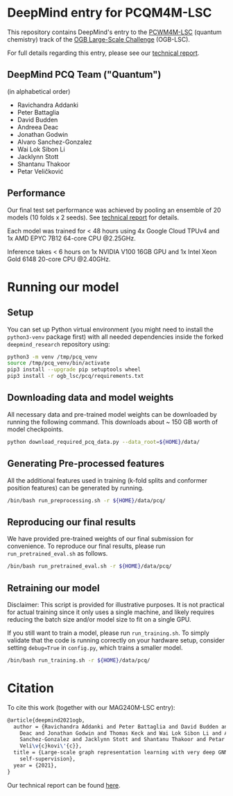 # DeepMind entry for PCQM4M-LSC

This repository contains DeepMind's entry to the [PCWM4M-LSC](https://ogb.stanford.edu/kddcup2021/pcqm4m/) (quantum chemistry)
track of the [OGB Large-Scale Challenge](https://ogb.stanford.edu/kddcup2021/)
(OGB-LSC).

For full details regarding this entry, please see our [technical report](https://storage.googleapis.com/deepmind-ogb-lsc/reports/OGB_LSC_Tech_Report.pdf).

## DeepMind PCQ Team ("Quantum")

(in alphabetical order)

- Ravichandra Addanki
- Peter Battaglia
- David Budden
- Andreea Deac
- Jonathan Godwin
- Alvaro Sanchez-Gonzalez
- Wai Lok Sibon Li
- Jacklynn Stott
- Shantanu Thakoor
- Petar Veličković


## Performance

Our final test set performance was achieved by pooling an ensemble of 20 models
(10 folds x 2 seeds). See [technical report](https://storage.googleapis.com/deepmind-ogb-lsc/reports/OGB_LSC_Tech_Report.pdf) for details.

Each model was trained for < 48 hours using 4x Google Cloud TPUv4 and 1x AMD
EPYC 7B12 64-core CPU @2.25GHz.

Inference takes < 6 hours on 1x NVIDIA V100 16GB GPU and 1x Intel Xeon Gold 6148
20-core CPU @2.40GHz.

# Running our model

## Setup

You can set up Python virtual environment (you might need to install the
`python3-venv` package first) with all needed dependencies inside the forked
`deepmind_research` repository using:

```bash
python3 -m venv /tmp/pcq_venv
source /tmp/pcq_venv/bin/activate
pip3 install --upgrade pip setuptools wheel
pip3 install -r ogb_lsc/pcq/requirements.txt
```

## Downloading data and model weights

All necessary data and pre-trained model weights can be downloaded by running
the following command.
This downloads about ~ 150 GB worth of model checkpoints.

```bash
python download_required_pcq_data.py --data_root=${HOME}/data/
```

## Generating Pre-processed features

All the additional features used in training
(k-fold splits and conformer position features) can be generated by running.
```bash
/bin/bash run_preprocessing.sh -r ${HOME}/data/pcq/
```

## Reproducing our final results

We have provided pre-trained weights of our final submission for convenience. To
reproduce our final results, please run `run_pretrained_eval.sh` as follows.

```bash
/bin/bash run_pretrained_eval.sh -r ${HOME}/data/pcq/
```

## Retraining our model

Disclaimer: This script is provided for illustrative purposes. It is not
practical for actual training since it only uses a single machine, and likely
requires reducing the batch size and/or model size to fit on a single GPU.

If you still want to train a model, please run `run_training.sh`. To simply
validate that the code is running correctly on your hardware setup, consider
setting `debug=True` in `config.py`, which trains a smaller model.


```bash
/bin/bash run_training.sh -r ${HOME}/data/pcq/
```


# Citation

To cite this work (together with our MAG240M-LSC entry):

```latex
@article{deepmind2021ogb,
  author = {Ravichandra Addanki and Peter Battaglia and David Budden and Andreea
    Deac and Jonathan Godwin and Thomas Keck and Wai Lok Sibon Li and Alvaro
    Sanchez-Gonzalez and Jacklynn Stott and Shantanu Thakoor and Petar
    Veli\v{c}kovi\'{c}},
  title = {Large-scale graph representation learning with very deep GNNs and
    self-supervision},
  year = {2021},
}
```

Our technical report can be found [here](https://storage.googleapis.com/deepmind-ogb-lsc/reports/OGB_LSC_Tech_Report.pdf).
